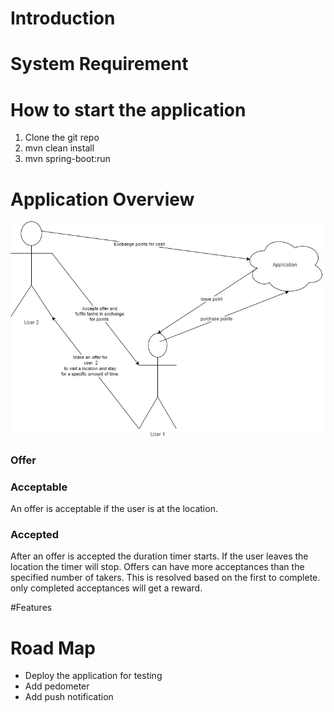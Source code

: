 # Introduction

# System Requirement

# How to start the application
1. Clone the git repo
1. mvn clean install
1. mvn spring-boot:run

# Application Overview

![basic application diagram](docs/pyngo_basics.png)

### Offer

### Acceptable
An offer is acceptable if the user is at the location.

### Accepted
After an offer is accepted the duration timer starts. If the user leaves the location the timer will stop. Offers can have more acceptances than the specified number of takers. This is resolved based on the first to complete. only completed acceptances will get a reward.

#Features

# Road Map
* Deploy the application for testing
* Add pedometer
* Add push notification
